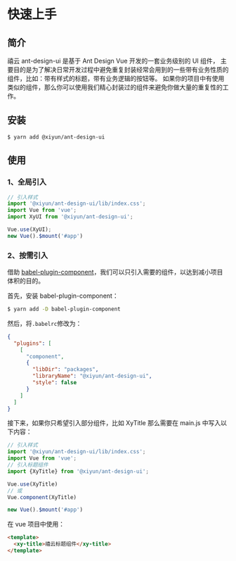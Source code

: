 
# 快速上手

## 简介

禧云 ant-design-ui 是基于 Ant Design Vue 开发的一套业务级别的 UI 组件，
主要目的是为了解决日常开发过程中避免重复封装经常会用到的一些带有业务性质的组件，比如：带有样式的标题，带有业务逻辑的按钮等。
如果你的项目中有使用类似的组件，那么你可以使用我们精心封装过的组件来避免你做大量的重复性的工作。

## 安装
```
$ yarn add @xiyun/ant-design-ui
```

## 使用

### 1、全局引入

```js
// 引入样式
import '@xiyun/ant-design-ui/lib/index.css';
import Vue from 'vue';
import XyUI from '@xiyun/ant-design-ui';

Vue.use(XyUI);
new Vue().$mount('#app')
```

### 2、按需引入

借助 [babel-plugin-component](https://github.com/ElementUI/babel-plugin-component)，我们可以只引入需要的组件，以达到减小项目体积的目的。

首先，安装 babel-plugin-component：

```bash
$ yarn add -D babel-plugin-component
```

然后，将`.babelrc`修改为：

```json
{
  "plugins": [
    [
      "component",
      {
        "libDir": "packages",
        "libraryName": "@xiyun/ant-design-ui",
        "style": false
      }
    ]
  ]
}
```

接下来，如果你只希望引入部分组件，比如 XyTitle 那么需要在 main.js 中写入以下内容：

```js
// 引入样式
import '@xiyun/ant-design-ui/lib/index.css';
import Vue from 'vue';
// 引入标题组件
import {XyTitle} from '@xiyun/ant-design-ui';

Vue.use(XyTitle)
// 或
Vue.component(XyTitle)

new Vue().$mount('#app')
```

在 vue 项目中使用：

```html
<template>
  <xy-title>禧云标题组件</xy-title>
</template>
```
